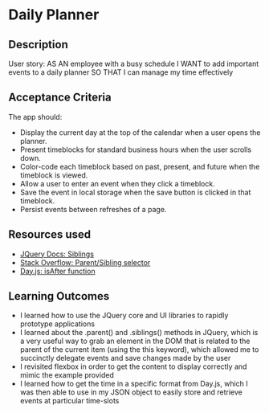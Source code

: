 # Daily Planner

## Description

User story:
AS AN employee with a busy schedule
I WANT to add important events to a daily planner
SO THAT I can manage my time effectively

## Acceptance Criteria

The app should:

- Display the current day at the top of the calendar when a user opens the planner.
- Present timeblocks for standard business hours when the user scrolls down.
- Color-code each timeblock based on past, present, and future when the timeblock is viewed.
- Allow a user to enter an event when they click a timeblock.
- Save the event in local storage when the save button is clicked in that timeblock.
- Persist events between refreshes of a page.

## Resources used

- [JQuery Docs: Siblings](https://api.jquery.com/siblings/)
- [Stack Overflow: Parent/Sibling selector](https://stackoverflow.com/questions/6577228/jquery-parent-sibling-selector)
- [Day.js: isAfter function](https://day.js.org/docs/en/query/is-after#docsNav)

## Learning Outcomes

- I learned how to use the JQuery core and UI libraries to rapidly prototype applications
- I learned about the .parent() and .siblings() methods in JQuery, which is a very useful way to grab an element in the DOM that is related to the parent of the current item (using the this keyword), which allowed me to succinctly delegate events and save changes made by the user
- I revisited flexbox in order to get the content to display correctly and mimic the example provided
- I learned how to get the time in a specific format from Day.js, which I was then able to use in my JSON object to easily store and retrieve events at particular time-slots
